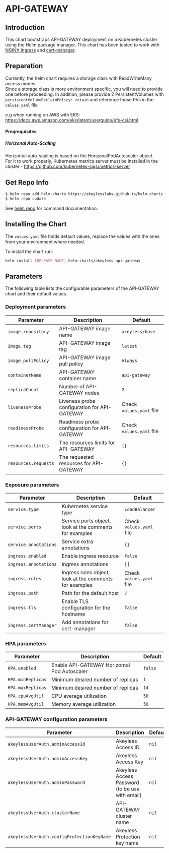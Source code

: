 # API-GATEWAY
 

## Introduction
This chart bootstraps API-GATEWAY deployment on a Kubernetes cluster using the Helm package manager.
This chart has been tested to work with [NGINX Ingress](https://kubernetes.github.io/ingress-nginx/) and [cert-manager](https://cert-manager.io/).


## Preparation

Currently, the helm chart requires a storage class with ReadWriteMany access modes.  
Since a storage class is more environment specific, you will need to provide one before proceeding.
In addition, please provide 2 PersistentVolumes with `persistentVolumeReclaimPolicy: retain` and reference those PVs in the `values.yaml` file

e.g when running on AWS with EKS:
https://docs.aws.amazon.com/eks/latest/userguide/efs-csi.html

#### Preqrequisites

##### Horizonal Auto-Scaling
Horizontal auto-scaling is based on the HorizonalPodAutoscaler object.  
For it to work properly, Kubernetes metrics server must be installed in the cluster - https://github.com/kubernetes-sigs/metrics-server

## Get Repo Info

```bash
$ helm repo add helm-charts https://akeylesslabs.github.io/helm-charts
$ helm repo update
```
See [helm repo](https://helm.sh/docs/helm/helm_repo/) for command documentation.


## Installing the Chart

The `values.yaml` file holds default values, replace the values with the ones from your environment where needed.  

To install the chart run:
```bash
helm install [RELEASE_NAME] helm-charts/akeyless-api-gateway
``` 

## Parameters

The following table lists the configurable parameters of the API-GATEWAY chart and their default values.

### Deployment parameters

| Parameter                                 | Description                                                                                                          | Default                                                      |
|-------------------------------------------|----------------------------------------------------------------------------------------------------------------------|--------------------------------------------------------------|
| `image.repository`                        | API-GATEWAY image name                                                                                               | `akeyless/base`                                              |
| `image.tag`                               | API-GATEWAY image tag                                                                                                | `latest`                                                     |      
| `image.pullPolicy`                        | API-GATEWAY image pull policy                                                                                        | `Always`                                                     |  
| `containerName`                           | API-GATEWAY container name                                                                                           | `api-gateway`                                                |    
| `replicaCount`                            | Number of API-GATEWAY nodes                                                                                          | `2`                                                          |
| `livenessProbe`                           | Liveness probe configuration for API-GATEWAY                                                                         | Check `values.yaml` file                                     |                   
| `readinessProbe`                          | Readiness probe configuration for API-GATEWAY                                                                        | Check `values.yaml` file                                     |         
| `resources.limits`                        | The resources limits for API-GATEWAY                                                                                 | `{}`                                                         |
| `resources.requests`                      | The requested resources for API-GATEWAY                                                                              | `{}`                                                         |                                             | `{}`                                                         |

### Exposure parameters

| Parameter                                 | Description                                                                                                          | Default                                                      |
|-------------------------------------------|----------------------------------------------------------------------------------------------------------------------|--------------------------------------------------------------|
| `service.type`                            | Kubernetes service type                                                                                              | `LoadBalancer`                                               |
| `service.ports`                           | Service ports object, look at the comments for examples                                                              | Check `values.yaml` file                                                          |
| `service.annotations`                     | Service extra annotations                                                                                            | `{}`                                                         |
| `ingress.enabled`                         | Enable ingress resource                                                                                              | `false`                                                      |
| `ingress.annotations`                     | Ingress annotations                                                                                                  | `[]`                                                         |
| `ingress.rules`                           | Ingress rules object, look at the comments for examples                                                              | Check `values.yaml` file                                                          |
| `ingress.path`                            | Path for the default host                                                                                            | `/`                                                          |
| `ingress.tls`                             | Enable TLS configuration for the hostname                                                                            | `false`                                                      |
| `ingress.certManager`                     | Add annotations for cert-manager                                                                                     | `false`                                                      |

### HPA parameters

| Parameter                                 | Description                                                                                                          | Default                                                      |
|-------------------------------------------|----------------------------------------------------------------------------------------------------------------------|--------------------------------------------------------------|
| `HPA.enabled`                             | Enable API-GATEWAY Horizontal Pod Autoscaler                                                               | `false`                                                      |
| `HPA.minReplicas`                         | Minimum desired number of replicas                                                                        | `1`                                                          |
| `HPA.maxReplicas`                         | Minimum desired number of replicas                                                                        | `14`                                                         |
| `HPA.cpuAvgUtil`                          | CPU average utilization                                                                                   | `50`                                                         |
| `HPA.memAvgUtil`                          | Memory average utilization                                                                                | `50`                                                         |                                                                               | `50`                                                         |                                                                                        

### API-GATEWAY configuration parameters

| Parameter                                 | Description                                                                                                          | Default                                                      |
|-------------------------------------------|----------------------------------------------------------------------------------------------------------------------|--------------------------------------------------------------|
| `akeylessUserAuth.adminAccessId`          | Akeyless Access ID                                                                                                   | `nil`                                                        |
| `akeylessUserAuth.adminAccessKey`         | Akeyless Access Key                                                                                                  | `nil`                                                        |
| `akeylessUserAuth.adminPassword`          | Akeyless Access Password (to be use with email)                                                                      | `nil`                                                        |
| `akeylessUserAuth.clusterName`            | API-GATEWAY cluster name                                                                                             | `nil`                                                        |
| `akeylessUserAuth.configProtectionKeyName`| Akeyless Protection key name                                                                                         | `nil`                                                        |
                       
